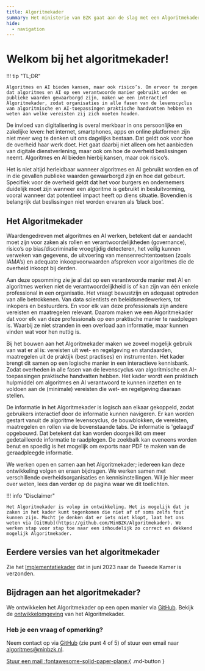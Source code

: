 ```yaml
---
title: Algoritmekader
summary: Het ministerie van BZK gaat aan de slag met een Algoritmekader. Het doel daarvan is om overheden op praktische wijze te ondersteunen, zodat zij op een wettige en ethisch verantwoorde wijze algoritmes en AI-systemen gebruiken.
hide:
  - navigation
---
```


# Welkom bij het algoritmekader!

!!! tip "TL;DR"

    Algoritmes en AI bieden kansen, maar ook risico’s. Om ervoor te zorgen dat algoritmes en AI op een verantwoorde manier gebruikt worden en publieke waarden gewaarborgd zijn, maken we een interactief Algoritmekader, zodat organisaties in alle fasen van de levenscyclus van algoritmische en AI-toepassingen praktische handvatten hebben en weten aan welke vereisten zij zich moeten houden.

De invloed van digitalisering is overal merkbaar in ons persoonlijke en zakelijke leven: het internet, smartphones, apps en online platformen zijn niet meer weg te denken uit ons dagelijks bestaan.
Dat geldt ook voor hoe de overheid haar werk doet.
Het gaat daarbij niet alleen om het aanbieden van digitale dienstverlening, maar ook om hoe de overheid beslissingen neemt. Algoritmes en AI bieden hierbij kansen, maar ook risico’s.

Het is niet altijd herleidbaar wanneer algoritmes en AI gebruikt worden en of in die gevallen publieke waarden gewaarborgd zijn en hoe dat gebeurt.
Specifiek voor de overheid geldt dat het voor burgers en ondernemers duidelijk moet zijn wanneer een algoritme is gebruikt in besluitvorming, vooral wanneer dat potentieel impact heeft op diens situatie.
Bovendien is belangrijk dat beslissingen niet worden ervaren als ‘black box’.

## Het Algoritmekader

Waardengedreven met algoritmes en AI werken, betekent dat er aandacht moet zijn voor zaken als rollen en verantwoordelijkheden (governance), risico’s op bias/discriminatie vroegtijdig detecteren, het veilig kunnen verweken van gegevens, de uitvoering van mensenrechtentoetsen (zoals IAMA’s) en adequate inkoopvoorwaarden afspreken voor algoritmes die de overheid inkoopt bij derden.

Aan deze opsomming zie je al dat op een verantwoorde manier met AI en algoritmes werken niet de verantwoordelijkheid is of kan zijn van één enkele professional in een organisatie.
Het vraagt bewustzijn en adequaat optreden van alle betrokkenen.
Van data scientists en beleidsmedewerkers, tot inkopers en bestuurders. En voor elk van deze professionals zijn andere vereisten en maatregelen relevant. Daarom maken we een Algoritmekader dat voor elk van deze professionals op een praktische manier te raadplegen is. Waarbij ze niet stranden in een overload aan informatie, maar kunnen vinden wat voor hen nuttig is.

Bij het bouwen aan het Algoritmekader maken we zoveel mogelijk gebruik van wat er al is: vereisten uit wet- en regelgeving en standaarden, maatregelen uit de praktijk (best practises) en instrumenten. Het kader brengt dit samen op een logische manier in een interactieve kennisbank. Zodat overheden in alle fasen van de levenscyclus van algoritmische en AI-toepassingen praktische handvatten hebben. Het kader wordt een praktisch hulpmiddel om algoritmes en AI verantwoord te kunnen inzetten en te voldoen aan de (minimale) vereisten die wet- en regelgeving daaraan stellen.

De informatie in het Algoritmekader is logisch aan elkaar gekoppeld, zodat gebruikers interactief door de informatie kunnen navigeren. Er kan worden gestart vanuit de algoritme levenscyclus, de bouwblokken, de vereisten, maatregelen en rollen via de bovenstaande tabs. De informatie is 'gelaagd' opgebouwd. Dat betekent dat kan worden doorgeklikt om meer gedetailleerde informatie te raadplegen. De zoekbalk kan eveneens worden benut en spoedig is het mogelijk om exports naar PDF te maken van de geraadpleegde informatie.

We werken open en samen aan het Algoritmekader; iedereen kan deze ontwikkeling volgen en eraan bijdragen.
We werken samen met verschillende overheidsorganisaties en kennisinstellingen.
Wil je hier meer over weten, lees dan verder op de pagina waar we dit toelichten.

!!! info "Disclaimer"

    Het Algoritmekader is volop in ontwikkeling. Het is mogelijk dat je zaken in het kader kunt tegenkomen die niet af of soms zelfs fout kunnen zijn. Mocht je denken dat er iets niet klopt, laat het ons weten via [GitHub](https://github.com/MinBZK/Algoritmekader). We werken stap voor stap toe naar een inhoudelijk zo correct en dekkend mogelijk Algoritmekader.

## Eerdere versies van het algoritmekader

Zie het [Implementatiekader](https://www.rijksoverheid.nl/documenten/rapporten/2023/06/30/implementatiekader-verantwoorde-inzet-van-algoritmen) dat in juni 2023 naar de Tweede Kamer is verzonden.

## Bijdragen aan het algoritmekader?

We ontwikkelen het Algoritmekader op een open manier via [GitHub](https://github.com/MinBZK/Algoritmekader). Bekijk de [ontwikkelomgeving](https://github.com/MinBZK/Algoritmekader) van het Algoritmekader.

### Heb je een vraag of opmerking?

Neem contact op via [GitHub](https://github.com/MinBZK/Algoritmekader) (zie punt 4 of 5) of stuur een email naar algoritmes@minbzk.nl.

[Stuur een mail :fontawesome-solid-paper-plane:](mailto:algoritmes@minbzk.nl?subject=Vraag%20over%20het%20algoritmekader){ .md-button }
